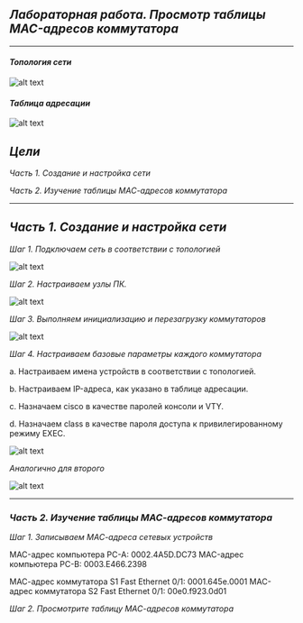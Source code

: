 ## *Лабораторная работа. Просмотр таблицы MAC-адресов коммутатора* ##
___
#### 	*Топология сети*
![alt text](https://github.com/Eliminir/OTUSLABS/blob/Labs/LAB2/1.JPG)

#### *Таблица адресации*
![alt text](https://github.com/Eliminir/OTUSLABS/blob/Labs/LAB2/2.JPG)
	
 ## *Цели*
 *Часть 1. Создание и настройка сети*
 
 *Часть 2. Изучение таблицы МАС-адресов коммутатора*
___



## *Часть 1. Создание и настройка сети*

*Шаг 1. Подключаем сеть в соответствии с топологией*

![alt text](https://github.com/Eliminir/OTUSLABS/blob/Labs/LAB2/3.JPG)



*Шаг 2. Настраиваем узлы ПК.*


![alt text](https://github.com/Eliminir/OTUSLABS/blob/Labs/LAB2/4.JPG)

*Шаг 3. Выполняем инициализацию и перезагрузку коммутаторов*


![alt text](https://github.com/Eliminir/OTUSLABS/blob/Labs/LAB2/5.JPG)

*Шаг 4. Настраиваем базовые параметры каждого коммутатора*

a.	Настраиваем имена устройств в соответствии с топологией.

b.	Настраиваем IP-адреса, как указано в таблице адресации.

c.	Назначаем cisco в качестве паролей консоли и VTY.

d.	Назначаем class в качестве пароля доступа к привилегированному режиму EXEC.


![alt text](https://github.com/Eliminir/OTUSLABS/blob/Labs/LAB2/6.1.JPG)

*Аналогично для второго*


![alt text](https://github.com/Eliminir/OTUSLABS/blob/Labs/LAB2/6.2.JPG)

___

### *Часть 2. Изучение таблицы МАС-адресов коммутатора*

*Шаг 1. Записываем МАС-адреса сетевых устройств*

MAC-адрес компьютера PC-A: 0002.4A5D.DC73
MAC-адрес компьютера PC-B: 0003.E466.2398

МАС-адрес коммутатора S1 Fast Ethernet 0/1: 0001.645e.0001
МАС-адрес коммутатора S2 Fast Ethernet 0/1: 00e0.f923.0d01


*Шаг 2. Просмотрите таблицу МАС-адресов коммутатора*




